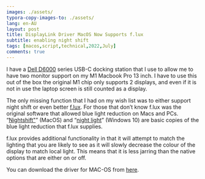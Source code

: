 ```yaml
---
images: ./assets/
typora-copy-images-to: ./assets/
lang: en-AU
layout: post
title: DisplayLink Driver MacOS Now Supports f.lux
subtitle: enabling night shift
tags: [macos,script,technical,2022,July]
comments: true
---
```


I have a [Dell D6000](https://www.dell.com/support/home/en-au/product-support/product/dell-universal-dock-d6000/overview) series USB-C docking station that I use to allow me to have two monitor support on my M1 Macbook Pro 13 inch. I have to use this out of the box the original M1 chip only supports 2 displays, and even if it is not in use the laptop screen is still counted as a display.

The only missing function that I had on my wish list was to either support night shift or even better [f.lux](https://justgetflux.com/). For those that don’t know f.lux was the original software that allowed blue light reduction on Macs and PCs. “[Nightshift"](https://support.apple.com/en-nz/guide/mac-help/mchl97bc676d/mac)” (MacOS) and “[night light](https://support.microsoft.com/en-us/windows/set-your-display-for-night-time-in-windows-18fe903a-e0a1-8326-4c68-fd23d7aaf136)” (Windows 10) are basic copies of the blue light reduction that f.lux supplies.

f.lux provides additional functionality in that it will attempt to match the lighting that you are likely to see as it will slowly decrease the colour of the display to match local light. This means that it is less jarring than the native options that are either on or off.

You can download the driver for MAC-OS from [here](https://www.synaptics.com/products/displaylink-graphics/downloads/macos).
